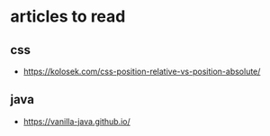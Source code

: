 # articles to read

## css
* https://kolosek.com/css-position-relative-vs-position-absolute/

## java
* https://vanilla-java.github.io/
